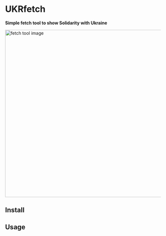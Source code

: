 # UKRfetch

**Simple fetch tool to show Solidarity with Ukraine**

<img src="https://user-images.githubusercontent.com/100527338/155972141-66054d3c-eb5f-4c4b-9d92-5cb2ee90c3ad.png" width="540px" alt="fetch tool image">

## Install

## Usage
